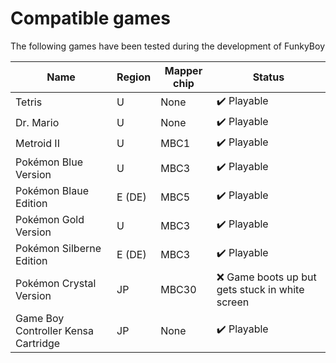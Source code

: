 # Compatible games

The following games have been tested during the development of FunkyBoy

|Name|Region|Mapper chip|Status|
|----|------|-----------|------|
|Tetris|U|None|:heavy_check_mark: Playable|
|Dr. Mario|U|None|:heavy_check_mark: Playable|
|Metroid II|U|MBC1|:heavy_check_mark: Playable|
|Pokémon Blue Version|U|MBC3|:heavy_check_mark: Playable|
|Pokémon Blaue Edition|E (DE)|MBC5|:heavy_check_mark: Playable|
|Pokémon Gold Version|U|MBC3|:heavy_check_mark: Playable|
|Pokémon Silberne Edition|E (DE)|MBC3|:heavy_check_mark: Playable|
|Pokémon Crystal Version|JP|MBC30|:x: Game boots up but gets stuck in white screen|
|Game Boy Controller Kensa Cartridge|JP|None|:heavy_check_mark: Playable|
